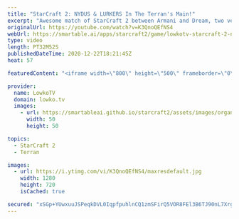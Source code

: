 ```yaml
---
title: "StarCraft 2: NYDUS & LURKERS In The Terran's Main!"
excerpt: "Awesome match of StarCraft 2 between Armani and Dream, two very highly ranked pro players.  Match is from OlimoLeague: https://www.patreon.com/olimoley  Become a YouTube member: https://lowko.tv/join Support my work on Patreon: http://www.patreon.com/lowkotv  My second channel: http://lowko.tv/morelowko"
originalUrl: https://youtube.com/watch?v=K3QnoQEfNS4
webUrl: https://smartable.ai/apps/starcraft2/game/lowkotv-starcraft-2-nydus-lurkers-in-the-terrans-main/
type: video
length: PT32M52S
publishedDateTime: 2020-12-22T18:21:45Z
heat: 57

featuredContent: "<iframe width=\"800\" height=\"500\" frameborder=\"0\" src=\"https://www.youtube.com/embed/K3QnoQEfNS4\" allow=\"accelerometer; autoplay; encrypted-media; gyroscope; picture-in-picture\" allowfullscreen></iframe>"

provider:
  name: LowkoTV
  domain: lowko.tv
  images:
    - url: https://smartableai.github.io/starcraft2/assets/images/organizations/lowko.tv-50x50.jpg
      width: 50
      height: 50

topics:
  - StarCraft 2
  - Terran

images:
  - url: https://i.ytimg.com/vi/K3QnoQEfNS4/maxresdefault.jpg
    width: 1280
    height: 720
    isCached: true

secured: "xSGp+YUwxuuJSPeqkDVL0IqpfpuhlnCQ1zmSFirQ5VOR8FEl3B6TJ90nL7Xrg9a5iR+idp/m7RO5gBAd1lMkowtNVfQ8LoRgEKU/hP2CxfrKLjlU2EE7xVnYVKUVBIecC6ZsqRp6b9GCDJrBK4c5m3jWhCp5C+Ehip8wQezwMiURagePIMza+bv7CCOcHV/1GwtCSpFX/zkzXaDQzyPelPlghxPHfzJNXZHHS7aTzxHKQefJ3QAGyyvvIYL3pTSsV5tk2fT5OtXqyamcDSyyZ00zrBUj3WlO6OF9EI2WhMAO4jaq0WfNZHXFF1tBK+HI0Rdujg/a4qNUFBu7/XXEfwWdlzuBoNcUX8zRVR4klKWu4s0/2NpGtqedG+eRNQVdl7IIOmXdMXo1c6bgtGHmWq8xFeeXIIFL581vVIC4pRc=;557jFqZ8Wf+zoyE997gSxw=="
---
```


